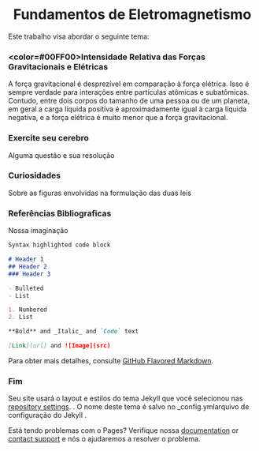 # <CENTER>Fundamentos de Eletromagnetismo</CENTER>

<P>Este trabalho visa abordar o seguinte tema:</P>

### <color=#00FF00>Intensidade Relativa das Forças Gravitacionais e Elétricas

<P color=#00FF00>A força gravitacional é desprezível em comparação à força elétrica. Isso é sempre verdade para interações entre partículas atômicas e subatômicas. Contudo, entre dois corpos do tamanho de uma pessoa ou de um planeta, em geral a carga líquida positiva é aproximadamente igual à carga líquida negativa, e a força elétrica é muito menor que a força gravitacional.</P>

### Exercite seu cerebro

Alguma questão e sua resolução

### Curiosidades

Sobre as figuras envolvidas na formulação das duas leis

### Referências Bibliograficas

Nossa imaginação

```markdown
Syntax highlighted code block

# Header 1
## Header 2
### Header 3

- Bulleted
- List

1. Numbered
2. List

**Bold** and _Italic_ and `Code` text

[Link](url) and ![Image](src)
```

Para obter mais detalhes, consulte [GitHub Flavored Markdown](https://guides.github.com/features/mastering-markdown/).

### Fim

Seu site usará o layout e estilos do tema Jekyll que você selecionou nas [repository settings](https://github.com/brunufc/eletromag.github.io/settings/pages). . O nome deste tema é salvo no _config.ymlarquivo de configuração do Jekyll .

Está tendo problemas com o Pages? Verifique nossa [documentation](https://docs.github.com/categories/github-pages-basics/) or [contact support](https://support.github.com/contact) e nós o ajudaremos a resolver o problema.
